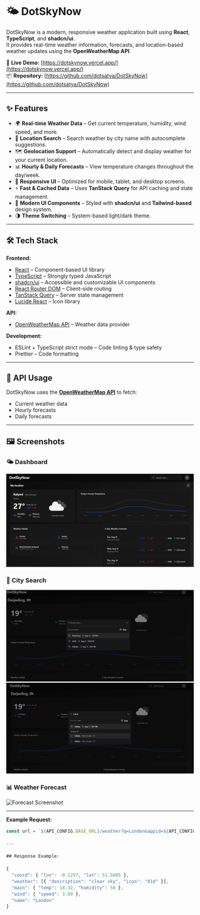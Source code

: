 # 🌤️ DotSkyNow

DotSkyNow is a modern, responsive weather application built using **React**, **TypeScript**, and **shadcn/ui**.  
It provides real-time weather information, forecasts, and location-based weather updates using the **OpenWeatherMap API**.

🔗 **Live Demo:** [https://dotskynow.vercel.app/](https://dotskynow.vercel.app/)  
📦 **Repository:** [https://github.com/dotsatya/DotSkyNow](https://github.com/dotsatya/DotSkyNow)

---

## ✨ Features

- 🌍 **Real-time Weather Data** – Get current temperature, humidity, wind speed, and more.
- 📍 **Location Search** – Search weather by city name with autocomplete suggestions.
- 🗺️ **Geolocation Support** – Automatically detect and display weather for your current location.
- 📊 **Hourly & Daily Forecasts** – View temperature changes throughout the day/week.
- 📱 **Responsive UI** – Optimized for mobile, tablet, and desktop screens.
- ⚡ **Fast & Cached Data** – Uses **TanStack Query** for API caching and state management.
- 🎨 **Modern UI Components** – Styled with **shadcn/ui** and **Tailwind-based** design system.
- 🌗 **Theme Switching** – System-based light/dark theme.

---

## 🛠️ Tech Stack

**Frontend:**
- [React](https://react.dev/) – Component-based UI library
- [TypeScript](https://www.typescriptlang.org/) – Strongly typed JavaScript
- [shadcn/ui](https://ui.shadcn.com/) – Accessible and customizable UI components
- [React Router DOM](https://reactrouter.com/) – Client-side routing
- [TanStack Query](https://tanstack.com/query/latest) – Server state management
- [Lucide React](https://lucide.dev/) – Icon library

**API:**
- [OpenWeatherMap API](https://openweathermap.org/) – Weather data provider

**Development:**
- ESLint + TypeScript strict mode – Code linting & type safety
- Prettier – Code formatting

---

## 🔑 API Usage

DotSkyNow uses the **[OpenWeatherMap API](https://openweathermap.org/api)** to fetch:
- Current weather data
- Hourly forecasts
- Daily forecasts

---

## 🖼️ Screenshots

### 🌤 Dashboard
![Dashboard Screenshot](./src/screenshots/dashboard.png)

### 📍 City Search
![City Search Screenshot](./src/screenshots/search1.png)
![City Search Screenshot](./src/screenshots/search2.png)

### 📊 Weather Forecast
![Forecast Screenshot](./screenshots/forecast.png)

---

**Example Request:**
```ts
const url = `${API_CONFIG.BASE_URL}/weather?q=London&appid=${API_CONFIG.API_KEY}`;

---

## Response Example:

{
  "coord": { "lon": -0.1257, "lat": 51.5085 },
  "weather": [{ "description": "clear sky", "icon": "01d" }],
  "main": { "temp": 18.32, "humidity": 56 },
  "wind": { "speed": 3.09 },
  "name": "London"
}

